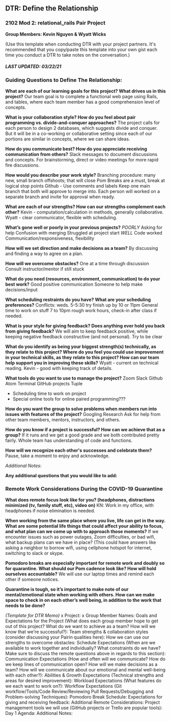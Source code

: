 ## DTR: Define the Relationship  
### 2102 Mod 2:  relational_rails Pair Project

**Group Members:  Kevin Nguyen & Wyatt Wicks**

(Use this template when conducting DTR with your project partners. It's recommended that you copy/paste this template into your own gist each time you conduct a DTR to take notes on the conversation.)

##### LAST UPDATED:  03/22/21
### Guiding Questions to Define The Relationship:
**What are each of our learning goals for this project? What drives us in this project?**
Our team goal is to complete a functional web page using Rails, and tables,
where each team member has a good comprehension level of concepts.

**What is your collaboration style? How do you feel about pair programming vs. divide-and-conquer approaches?**
The project calls for each person to design 2 databases, which suggests divide
and conquer.  But it will be in a co-working or collaborative setting since
each of our portions are similar in concepts, where we can share ideas.

**How do you communicate best? How do you appreciate receiving communication from others?**
Slack messages to document discussions and concepts.  For brainstorming, direct or
video meetings for more rapid fire discussions.

**How would you describe your work style?**
Branching procedure:  many new, small branch offshoots; that will close
Pom Breaks are a must, break at logical stop points
Github - Use comments and labels
Keep one main branch that both will approve to merge into.  Each person will worked
on a separate branch and invite for approval when ready.

**What are each of our strengths? How can our strengths complement each other?**
Kevin - computation/calculation in methods, generally collaborative.
Wyatt - clear communicator, flexible with scheduling.

**What’s gone well or poorly in your previous projects?**
*POORLY*
Asking for help
Confusion with merging
Struggled at project start
*WELL*
Code worked
Communication/responsiveness, flexibility

**How will we set direction and make decisions as a team?**
By discussing and finding a way to agree on a plan.

**How will we overcome obstacles?**
One at a time through discussion
Consult instructor/mentor if still stuck

**What do you need (resources, environment, communication) to do your best work?**
Good positive communication
Someone to help make decisions/input

**What scheduling restraints do you have? What are your scheduling preferences?**
Conflicts:  weds. 5-5:30
            try finish up by 10 or 11pm
General time to work on stuff 7 to 10pm rough work hours, check-in after class if needed.

**What is your style for giving feedback? Does anything ever hold you back from giving feedback?**
We will aim to keep feedback positive, while keeping negative feedback constructive (and not personal).  Try to be clear

**What do you identify as being your biggest strength(s) technically, as they relate to this project? Where do you feel you could use improvement in your technical skills, as they relate to this project? How can our team help support you in improving these skills?**
Wyatt - current on technical reading.  Kevin - good with keeping track of details.


**What tools do you want to use to manage the project?**
Zoom
Slack
Github
Atom
Terminal
GitHub projects
Tuple
- Scheduling time to work on project
- Special online tools for online paired programming???

**How do you want the group to solve problems when members run into issues with features of the project?**
Googling
Research
Ask for help from other team members, mentors, instructors, and others.

**How do you know if a project is successful? How can we achieve that as a group?**
If it runs and we get a good grade and we both contributed pretty fairly.
Whole team has understanding of code and functions.

**How will we recognize each other's successes and celebrate them?**
Pause, take a moment to enjoy and acknowledge.

*Additional Notes:*


**Any additional questions that you would like to add:**

### Remote Work Considerations During the COVID-19 Quarantine
**What does remote focus look like for you? (headphones, distractions minimized (tv, family stuff, etc), video on)**
KN:  Work in my office, with headphones if noise elimination is needed.

**When working from the same place where you live, life can get in the way. What are some potential life things that could affect your ability to focus, and what plan can we come up with to approach those moments?**
If we encounter issues such as power outages, Zoom difficulties, or bad wifi, what backup plans can we have in place? (This could have answers like asking a neighbor to borrow wifi, using cellphone hotspot for internet, switching to slack or skype.

**Pomodoro breaks are especially important for remote work and doubly so for quarantine. What should our Pom cadence look like? How will hold ourselves accountable?**
We will use our laptop times and remind each other if someone notices.

**Quarantine is tough, so it’s important to make note of our mental/emotional state when working with others. How can we make space to check in on each other’s well being, in addition to the work that needs to be done?**


*(Template for DTR Memo)*
x Project:
x Group Member Names:
Goals and Expectations for the Project (What does each group member hope to get out of this project? What do we want to achieve as a team? How will we know that we're successful?):
Team strengths & collaboration styles (consider discussing your Pairin qualities here):
How we can use our strengths to overcome obstacles:
Schedule Expectations (When are we available to work together and individually? What constraints do we have? Make sure to discuss the remote questions above in regards to this section):
Communication Expectations (How and often will we communicate? How do we keep lines of communication open? How will we make decisions as a team? How will we communicate about our emotional and mental well-being with each other?):
Abilities & Growth Expectations (Technical strengths and areas for desired improvement):
Workload Expectations (What features do we each want to work on?):
Workflow Expectations (Git workflow/Tools/Code Review/Reviewing Pull Requests/Debugging and Problem-solving Techniques):
Pomodoro Break Schedule:
Expectations for giving and receiving feedback:
Additional Remote Considerations:
Project management tools we will use (GitHub projects or Trello are popular tools):
Day 1 Agenda:
Additional Notes:

